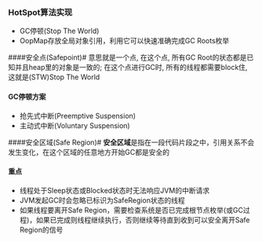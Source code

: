 ### HotSpot算法实现 ###
* GC停顿(Stop The World)
* OopMap存放全局对象引用，利用它可以快速准确完成GC Roots枚举

####安全点(Safepoint)#
意思就是一个点, 在这个点, 所有GC Root的状态都是已知并且heap里的对象是一致的; 在这个点进行GC时, 所有的线程都需要block住, 这就是(STW)Stop The World

#### GC停顿方案 ####
* 抢先式中断(Preemptive Suspension)	
* 主动式中断(Voluntary Suspension)

####安全区域(Safe Region)#
**安全区域**是指在一段代码片段之中，引用关系不会发生变化，在这个区域的任意地方开始GC都是安全的

#### 重点 #
* 线程处于Sleep状态或Blocked状态时无法响应JVM的中断请求
* JVM发起GC时会忽略已标识为SafeRegion状态的线程
* 如果线程要离开Safe Region，需要检查系统是否已完成根节点枚举(或GC过程)，如果已完成则线程继续执行，否则继续等待直到收到可以安全离开Safe Region的信号
